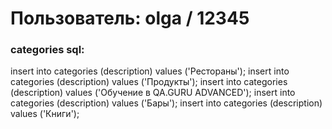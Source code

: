 # Пользователь: olga / 12345

### categories sql:

insert into categories (description) values ('Рестораны');
insert into categories (description) values ('Продукты');
insert into categories (description) values ('Обучение в QA.GURU ADVANCED');
insert into categories (description) values ('Бары');
insert into categories (description) values ('Книги');